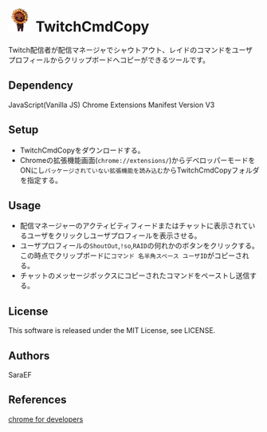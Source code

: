 # ![TwitchCmdCopy README](./images/icon/icon48.png) TwitchCmdCopy

Twitch配信者が配信マネージャでシャウトアウト、レイドのコマンドをユーザプロフィールからクリップボードへコピーができるツールです。

## Dependency

JavaScript(Vanilla JS)
Chrome Extensions Manifest Version V3

## Setup

* TwitchCmdCopyをダウンロードする。
* Chromeの拡張機能画面(`chrome://extensions/`)からデベロッパーモードをONにし`パッケージされていない拡張機能を読み込む`からTwitchCmdCopyフォルダを指定する。

## Usage

* 配信マネージャーのアクティビティフィードまたはチャットに表示されているユーザをクリックしユーザプロフィールを表示させる。
* ユーザプロフィールの`ShoutOut`,`!so`,`RAID`の何れかのボタンをクリックする。この時点でクリップボードに`コマンド 名半角スペース ユーザID`がコピーされる。
* チャットのメッセージボックスにコピーされたコマンドをペーストし送信する。

## License

This software is released under the MIT License, see LICENSE.

## Authors

SaraEF

## References

[chrome for developers](https://developer.chrome.com/docs/extensions)
